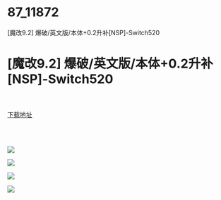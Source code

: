 # 87_11872
[魔改9.2] 爆破/英文版/本体+0.2升补[NSP]-Switch520
# [魔改9.2] 爆破/英文版/本体+0.2升补[NSP]-Switch520
 <br/></br>
[下载地址](https://www.switch520.cc/article/11872 "下载地址")
<br/></br>

<p>&nbsp;</p>
<p><img src="https://www.switch520.cc/muke_img/upload_art_editor_20210321-1_1072120bc21071654d4d7cdf9d40ff4e.jpg"></p>
<p><img src="https://www.switch520.cc/muke_img/upload_art_editor_20210321-1_0b07e493898ecb11bd02313edcc5bfc2.jpg"></p>
<p><img src="https://www.switch520.cc/muke_img/upload_art_editor_20210321-1_b285df8f3a2ea07812cf2b5514c716f9.jpg"></p>
<p><img src="https://www.switch520.cc/muke_img/upload_art_editor_20210321-1_142785130cae28cd51b63829bb54f6e2.jpg"><strong>&nbsp;</strong></p>
